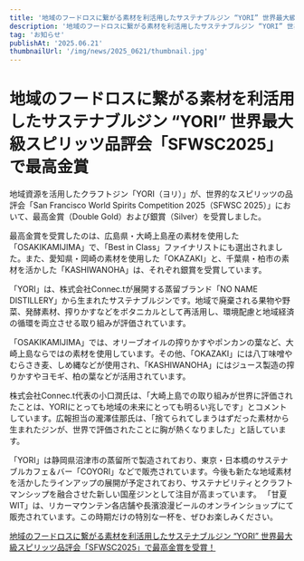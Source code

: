 ```yaml
---
title: '地域のフードロスに繋がる素材を利活用したサステナブルジン “YORI” 世界最大級スピリッツ品評会「SFWSC2025」で最高金賞'
description: '地域のフードロスに繋がる素材を利活用したサステナブルジン “YORI” 世界最大級スピリッツ品評会「SFWSC2025」で最高金賞'
tag: 'お知らせ'
publishAt: '2025.06.21'
thumbnailUrl: '/img/news/2025_0621/thumbnail.jpg'
---
```


# 地域のフードロスに繋がる素材を利活用したサステナブルジン “YORI” 世界最大級スピリッツ品評会「SFWSC2025」で最高金賞

地域資源を活用したクラフトジン「YORI（ヨリ）」が、世界的なスピリッツの品評会「San Francisco World Spirits Competition 2025（SFWSC 2025）」において、最高金賞（Double Gold）および銀賞（Silver）を受賞しました。

最高金賞を受賞したのは、広島県・大崎上島産の素材を使用した「OSAKIKAMIJIMA」で、「Best in Class」ファイナリストにも選出されました。また、愛知県・岡崎の素材を使用した「OKAZAKI」と、千葉県・柏市の素材を活かした「KASHIWANOHA」は、それぞれ銀賞を受賞しています。

「YORI」は、株式会社Connec.tが展開する蒸留ブランド「NO NAME DISTILLERY」から生まれたサステナブルジンです。地域で廃棄される果物や野菜、発酵素材、搾りかすなどをボタニカルとして再活用し、環境配慮と地域経済の循環を両立させる取り組みが評価されています。

「OSAKIKAMIJIMA」では、オリーブオイルの搾りかすやポンカンの葉など、大崎上島ならではの素材を使用しています。その他、「OKAZAKI」には八丁味噌やむらさき麦、しめ縄などが使用され、「KASHIWANOHA」にはジュース製造の搾りかすやヨモギ、柏の葉などが活用されています。

株式会社Connec.t代表の小口潤氏は、「大崎上島での取り組みが世界に評価されたことは、YORIにとっても地域の未来にとっても明るい兆しです」とコメントしています。広報担当の瀧澤佳那氏は、「捨てられてしまうはずだった素材から生まれたジンが、世界で評価されたことに胸が熱くなりました」と話しています。

「YORI」は静岡県沼津市の蒸留所で製造されており、東京・日本橋のサステナブルカフェ＆バー「COYORI」などで販売されています。今後も新たな地域素材を活かしたラインアップの展開が予定されており、サステナビリティとクラフトマンシップを融合させた新しい国産ジンとして注目が高まっています。
「甘夏WIT」は、リカーマウンテン各店舗や長濱浪漫ビールのオンラインショップにて販売されています。この時期だけの特別な一杯を、ぜひお楽しみください。

[地域のフードロスに繋がる素材を利活用したサステナブルジン “YORI” 世界最大級スピリッツ品評会「SFWSC2025」で最高金賞を受賞！](https://prtimes.jp/main/html/rd/p/000000012.000125326.html?fbclid=IwZXh0bgNhZW0CMTEAAR6l1t8YfoIaIVACE2wYlYZqk-V2qbeZfNHbW0lcjAIE9pSgmPirIv217BjUHA_aem_lrG62NcFQnxVnwYzKSHjzg)
